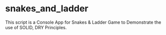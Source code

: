 # snakes_and_ladder
This script is a Console App for Snakes &amp; Ladder Game to Demonstrate the use of SOLID, DRY Principles.
